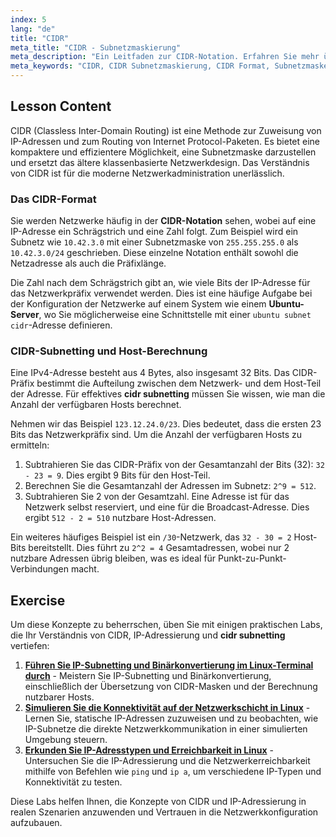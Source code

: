 ```yaml
---
index: 5
lang: "de"
title: "CIDR"
meta_title: "CIDR - Subnetzmaskierung"
meta_description: "Ein Leitfaden zur CIDR-Notation. Erfahren Sie mehr über das CIDR-Format, CIDR-Subnetzmaskierung und wie Sie Hosts für Ihr Netzwerk berechnen, auch auf einem Ubuntu-Server. Meistern Sie die IP-Adressierung mit CIDR."
meta_keywords: "CIDR, CIDR Subnetzmaskierung, CIDR Format, Subnetzmaske, IP-Adressierung, Ubuntu Server Subnetz CIDR, Ubuntu Subnetz CIDR, Netzwerkpräfix, Linux Networking"
---
```


## Lesson Content

CIDR (Classless Inter-Domain Routing) ist eine Methode zur Zuweisung von IP-Adressen und zum Routing von Internet Protocol-Paketen. Es bietet eine kompaktere und effizientere Möglichkeit, eine Subnetzmaske darzustellen und ersetzt das ältere klassenbasierte Netzwerkdesign. Das Verständnis von CIDR ist für die moderne Netzwerkadministration unerlässlich.

### Das CIDR-Format

Sie werden Netzwerke häufig in der **CIDR-Notation** sehen, wobei auf eine IP-Adresse ein Schrägstrich und eine Zahl folgt. Zum Beispiel wird ein Subnetz wie `10.42.3.0` mit einer Subnetzmaske von `255.255.255.0` als `10.42.3.0/24` geschrieben. Diese einzelne Notation enthält sowohl die Netzadresse als auch die Präfixlänge.

Die Zahl nach dem Schrägstrich gibt an, wie viele Bits der IP-Adresse für das Netzwerkpräfix verwendet werden. Dies ist eine häufige Aufgabe bei der Konfiguration der Netzwerke auf einem System wie einem **Ubuntu-Server**, wo Sie möglicherweise eine Schnittstelle mit einer `ubuntu subnet cidr`-Adresse definieren.

### CIDR-Subnetting und Host-Berechnung

Eine IPv4-Adresse besteht aus 4 Bytes, also insgesamt 32 Bits. Das CIDR-Präfix bestimmt die Aufteilung zwischen dem Netzwerk- und dem Host-Teil der Adresse. Für effektives **cidr subnetting** müssen Sie wissen, wie man die Anzahl der verfügbaren Hosts berechnet.

Nehmen wir das Beispiel `123.12.24.0/23`. Dies bedeutet, dass die ersten 23 Bits das Netzwerkpräfix sind. Um die Anzahl der verfügbaren Hosts zu ermitteln:

1. Subtrahieren Sie das CIDR-Präfix von der Gesamtanzahl der Bits (32): `32 - 23 = 9`. Dies ergibt 9 Bits für den Host-Teil.
2. Berechnen Sie die Gesamtanzahl der Adressen im Subnetz: `2^9 = 512`.
3. Subtrahieren Sie 2 von der Gesamtzahl. Eine Adresse ist für das Netzwerk selbst reserviert, und eine für die Broadcast-Adresse. Dies ergibt `512 - 2 = 510` nutzbare Host-Adressen.

Ein weiteres häufiges Beispiel ist ein `/30`-Netzwerk, das `32 - 30 = 2` Host-Bits bereitstellt. Dies führt zu `2^2 = 4` Gesamtadressen, wobei nur 2 nutzbare Adressen übrig bleiben, was es ideal für Punkt-zu-Punkt-Verbindungen macht.

## Exercise

Um diese Konzepte zu beherrschen, üben Sie mit einigen praktischen Labs, die Ihr Verständnis von CIDR, IP-Adressierung und **cidr subnetting** vertiefen:

1. **[Führen Sie IP-Subnetting und Binärkonvertierung im Linux-Terminal durch](https://labex.io/de/labs/comptia-perform-ip-subnetting-and-binary-conversion-in-the-linux-terminal-592782)** - Meistern Sie IP-Subnetting und Binärkonvertierung, einschließlich der Übersetzung von CIDR-Masken und der Berechnung nutzbarer Hosts.
2. **[Simulieren Sie die Konnektivität auf der Netzwerkschicht in Linux](https://labex.io/de/labs/comptia-simulate-network-layer-connectivity-in-linux-592752)** - Lernen Sie, statische IP-Adressen zuzuweisen und zu beobachten, wie IP-Subnetze die direkte Netzwerkkommunikation in einer simulierten Umgebung steuern.
3. **[Erkunden Sie IP-Adresstypen und Erreichbarkeit in Linux](https://labex.io/de/labs/comptia-explore-ip-address-types-and-reachability-in-linux-592780)** - Untersuchen Sie die IP-Adressierung und die Netzwerkerreichbarkeit mithilfe von Befehlen wie `ping` und `ip a`, um verschiedene IP-Typen und Konnektivität zu testen.

Diese Labs helfen Ihnen, die Konzepte von CIDR und IP-Adressierung in realen Szenarien anzuwenden und Vertrauen in die Netzwerkkonfiguration aufzubauen.
